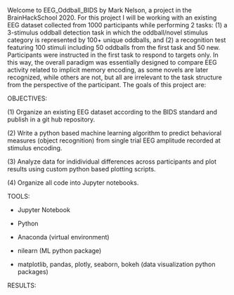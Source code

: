   Welcome to EEG_Oddball_BIDS by Mark Nelson, a project in the BrainHackSchool 2020. For this project I will be working with an existing EEG dataset collected from 1000 participants while performing 2 tasks: (1) a 3-stimulus oddball detection task in which the oddball/novel stimulus category is represented by 100+ unique oddballs, and (2) a recognition test featuring 100 stimuli including 50 oddballs from the first task and 50 new. Participants were instructed in the first task to respond to targets only. In this way, the overall paradigm was essentially designed to compare EEG activity related to implicit memory encoding, as some novels are later recognized, while others are not, but all are irrelevant to the task structure from the perspective of the participant. The goals of this project are:

OBJECTIVES: 

(1) Organize an existing EEG dataset according to the BIDS standard and publish in a git hub repository.

(2) Write a python based machine learning algorithm to predict behavioral measures (object recognition) from single trial EEG amplitude recorded at stimulus encoding.

(3) Analyze data for indidividual differences across participants and plot results using custom python based plotting scripts.

(4) Organize all code into Jupyter notebooks.



TOOLS: 
+ Jupyter Notebook 

+ Python

+ Anaconda (virtual environment)

+ nilearn (ML python package)

+ matplotlib, pandas, plotly, seaborn, bokeh (data visualization python packages)

RESULTS:

